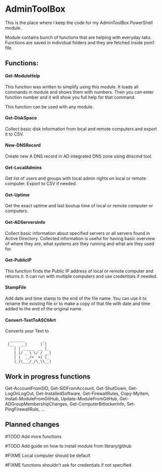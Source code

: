 # AdminToolBox
This is the place where I keep the code for my AdminToolBox PowerShell module.

Module contains bunch of functions that are helping with everyday taks. Functions are saved in individual folders and they are fetched inside psm1 file.


## Functions:

#### Get-ModuleHelp
This function was written to simplify using this module.
It loads all commands in module and shows them with numbers. Then you can enter function number and it will show you full help for that command.

This function can be used with any module.

#### Get-DiskSpace
Collect basic disk information from local and remote computers and export it to CSV.

#### New-DNSRecord
Create new A DNS record in AD integrated DNS zone using dnscmd tool.

#### Get-LocalAdmins
Get list of users and groups with local admin rights on local or remote computer. Export to CSV if needed.

#### Get-Uptime
Get the exact uptime and last bootup time of local or remote computer or computers.

#### Get-ADServersInfo
Collect basic information about specified servers or all servers found in Active Directory. Collected information is useful for having basic overview of where they are, what systems are they running and what are they used for.

#### Get-PublicIP
This function finds the Public IP address of local or remote computer and returns it. It can run with multiple computers and use credentials if needed.

#### StampFile
Add date and time stamp to the end of the file name. You can use it to rename the existing file or to make a copy of that file with date and time added to the end of the original name.

#### Convert-TextToASCIIArt
Converts your Text to
```
  _______        _   
 |__   __|      | |  
    | | _____  __ |_ 
    | |/ _ \ \/ / __|
    | |  __/>  <| |_ 
    |_|\___/_/\_\\__|
```

## Work in progress functions
Get-AccountFromSID, Get-SIDFromAccount, Get-ShutDown, Get-LogOnLogOut, Get-InstalledSoftware, Get-FirewallRules, Copy-MyItem, Install-ModuleFromGitHub, Update-ModuleFromGitHub, Get-ADGroupMembershipChanges, Get-ComputerBitlockerInfo, Set-PingFirewallRule, ...

## Planned changes
#TODO Add more functions

#TODO Add guide on how to install module from library/github

#FIXME Local computer should be default

#FIXME functions shouldn't ask for credentials if not specified
